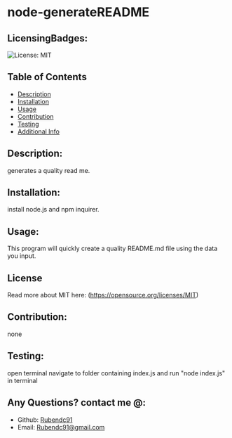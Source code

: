# node-generateREADME
  ## LicensingBadges:
  ![License: MIT](https://img.shields.io/badge/License-MIT-yellow.svg)
  ## Table of Contents 
  - [Description](#description)
  - [Installation](#installation)
  - [Usage](#usage)
  - [Contribution](#contribution)
  - [Testing](#testing)
  - [Additional Info](#additional-info)
  ## Description:
  generates a quality read me.
  ## Installation:
  install node.js and npm inquirer.
  ## Usage:
  This program will quickly create a quality README.md file using the data you input.
  ## License
  Read more about MIT here:
  (https://opensource.org/licenses/MIT)
  ## Contribution:
  none
  ## Testing:
  open terminal navigate to folder containing index.js and run "node index.js" in terminal
  ## Any Questions? contact me @:
  - Github: [Rubendc91](https://github.com/Rubendc91)
  - Email: Rubendc91@gmail.com 